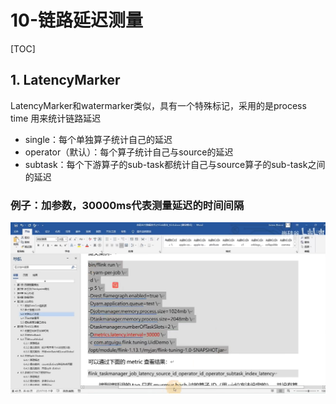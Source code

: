 # 10-链路延迟测量

[TOC]

## 1. LatencyMarker

LatencyMarker和watermarker类似，具有一个特殊标记，采用的是process time 用来统计链路延迟

- single：每个单独算子统计自己的延迟
- operator（默认）：每个算子统计自己与source的延迟
- subtask：每个下游算子的sub-task都统计自己与source算子的sub-task之间的延迟

### 例子：加参数，30000ms代表测量延迟的时间间隔

![image-20230301223822650](images/image-20230301223822650.png)

### 
